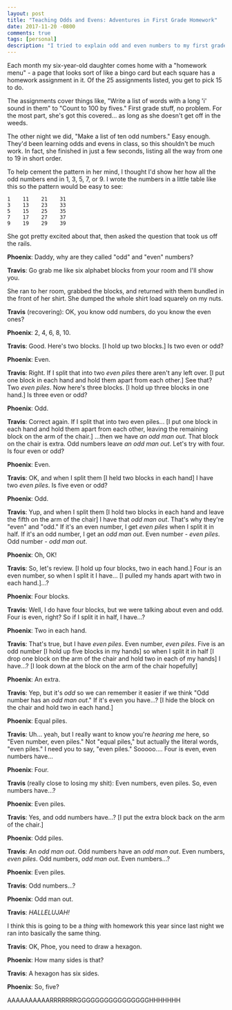 ```yaml
---
layout: post
title: "Teaching Odds and Evens: Adventures in First Grade Homework"
date: 2017-11-20 -0800
comments: true
tags: [personal]
description: "I tried to explain odd and even numbers to my first grade daughter. Here's how it went."
---
```

Each month my six-year-old daughter comes home with a "homework menu" - a page that looks sort of like a bingo card but each square has a homework assignment in it. Of the 25 assignments listed, you get to pick 15 to do.

The assignments cover things like, "Write a list of words with a long 'i' sound in them" to "Count to 100 by fives." First grade stuff, no problem. For the most part, she's got this covered... as long as she doesn't get off in the weeds.

The other night we did, "Make a list of ten odd numbers." Easy enough. They'd been learning odds and evens in class, so this shouldn't be much work. In fact, she finished in just a few seconds, listing all the way from one to 19 in short order.

To help cement the pattern in her mind, I thought I'd show her how all the odd numbers end in 1, 3, 5, 7, or 9. I wrote the numbers in a little table like this so the pattern would be easy to see:

```
1    11    21    31
3    13    23    33
5    15    25    35
7    17    27    37
9    19    29    39
```

She got pretty excited about that, then asked the question that took us off the rails.

**Phoenix**: Daddy, why are they called "odd" and "even" numbers?

**Travis**: Go grab me like six alphabet blocks from your room and I'll show you.

She ran to her room, grabbed the blocks, and returned with them bundled in the front of her shirt. She dumped the whole shirt load squarely on my nuts.

**Travis** (recovering): OK, you know odd numbers, do you know the even ones?

**Phoenix**: 2, 4, 6, 8, 10.

**Travis**: Good. Here's two blocks. [I hold up two blocks.] Is two even or odd?

**Phoenix**: Even.

**Travis**: Right. If I split that into two _even piles_ there aren't any left over. [I put one block in each hand and hold them apart from each other.] See that? Two _even piles_. Now here's three blocks. [I hold up three blocks in one hand.] Is three even or odd?

**Phoenix**: Odd.

**Travis**: Correct again. If I split that into two even piles... [I put one block in each hand and hold them apart from each other, leaving the remaining block on the arm of the chair.] ...then we have _an odd man out_. That block on the chair is extra. Odd numbers leave _an odd man out_. Let's try with four. Is four even or odd?

**Phoenix**: Even.

**Travis**: OK, and when I split them [I held two blocks in each hand] I have two _even piles_. Is five even or odd?

**Phoenix**: Odd.

**Travis**: Yup, and when I split them [I hold two blocks in each hand and leave the fifth on the arm of the chair] I have that _odd man out_. That's why they're "even" and "odd." If it's an even number, I get _even piles_ when I split it in half. If it's an odd number, I get an _odd man out_. Even number - _even piles_. Odd number - _odd man out_.

**Phoenix**: Oh, OK!

**Travis**: So, let's review. [I hold up four blocks, two in each hand.] Four is an even number, so when I split it I have... [I pulled my hands apart with two in each hand.]...?

**Phoenix**: Four blocks.

**Travis**: Well, I do have four blocks, but we were talking about even and odd. Four is even, right? So if I split it in half, I have...?

**Phoenix**: Two in each hand.

**Travis**: That's true, but I have _even piles_. Even number, _even piles_. Five is an odd number [I hold up five blocks in my hands] so when I split it in half [I drop one block on the arm of the chair and hold two in each of my hands] I have...? [I look down at the block on the arm of the chair hopefully]

**Phoenix**: An extra.

**Travis**: Yep, but it's _odd_ so we can remember it easier if we think "Odd number has an _odd man out_." If it's even you have...? [I hide the block on the chair and hold two in each hand.]

**Phoenix**: Equal piles.

**Travis**: Uh... yeah, but I really want to know you're _hearing me_ here, so "Even number, even piles." Not "equal piles," but actually the literal words, "even piles." I need you to say, "even piles." Sooooo.... Four is even, even numbers have...

**Phoenix**: Four.

**Travis** (really close to losing my shit): Even numbers, even piles. So, even numbers have...?

**Phoenix**: Even piles.

**Travis**: Yes, and odd numbers have...? [I put the extra block back on the arm of the chair.]

**Phoenix**: Odd piles.

**Travis**: An _odd man out_. Odd numbers have an _odd man out_. Even numbers, _even piles_. Odd numbers, _odd man out_. Even numbers...?

**Phoenix**: Even piles.

**Travis**: Odd numbers...?

**Phoenix**: Odd man out.

**Travis**: _HALLELUJAH!_

I think this is going to be a _thing_ with homework this year since last night we ran into basically the same thing.

**Travis**: OK, Phoe, you need to draw a hexagon.

**Phoenix**: How many sides is that?

**Travis**: A hexagon has six sides.

**Phoenix**: So, five?

AAAAAAAAAARRRRRRRGGGGGGGGGGGGGGGGHHHHHHH